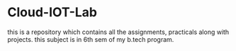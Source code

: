 # Cloud-IOT-Lab
this is a repository which contains all the assignments, practicals along with projects. this subject is in 6th sem of my b.tech program.
